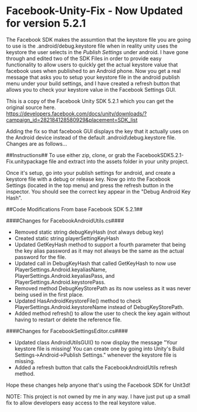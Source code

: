Facebook-Unity-Fix - Now Updated for version 5.2.1
==================

The Facebook SDK makes the assumtion that the keystore file you are going to use is the .android/debug.keystore file when in reality unity uses the keystore the user selects in the *Publish Settings* under android. I have gone through and edited two of the SDK Files in order to provide easy functionality to allow users to quickly get the actual keystore value that facebook uses when published to an Android phone. Now you get a real message that asks you to setup your keystore file in the android publish menu under your build settings, and I have created a refresh button that allows you to check your keystore value in the Facebook Settings GUI.

This is a copy of the Facebook Unity SDK 5.2.1 which you can get the original source here.
https://developers.facebook.com/docs/unity/downloads/?campaign_id=282184128580929&placement=SDK_list

Adding the fix so that facebook GUI displays the key that it actually uses on the Android device instead of the default .android\debug.keystore file. Changes are as follows...

##Instructions##
To use either zip, clone, or grab the FacebookSDK5.2.1-Fix.unitypackage file and extract into the assets folder in your unity project.

Once it's setup, go into your publish settings for android, and create a keystore file with a debug or release key.
Now go into the Facebook Settings (located in the top menu) and press the refresh button in the inspector. You should see the correct key appear in the "Debug Android Key Hash".

##Code Modifications From base Facebook SDK 5.2.1##

####Changes for FacebookAndroidUtils.cs####
- Removed static string debugKeyHash (not always debug key)
- Created static string playerSettingKeyHash
- Updated GetKeyHash method to support a fourth parameter that being the key alias password as it may not always be the same as the actual password for the file.
- Updated call in DebugKeyHash that called GetKeyHash to now use PlayerSettings.Android.keyaliasName, PlayerSettings.Android.keyaliasPass, and PlayerSettings.Android.keystorePass.
- Removed method DebugKeyStorePath as its now useless as it was never being used in the first place.
- Updated HasAndroidKeystoreFile() method to check PlayerSettings.Android.keystoreName instead of DebugKeyStorePath.
- Added method refresh() to allow the user to check the key again without having to restart or delete the reference file.

####Changes for FacebookSettingsEditor.cs####
- Updated class AndroidUtilsGUI() to now display the message "Your keystore file is missing! You can create one by going into Unity's Build Settings->Android->Publish Settings." whenever the keystore file is missing.
- Added a refresh button that calls the FacebookAndroidUtils refresh method.

Hope these changes help anyone that's using the Facebook SDK for Unit3d!


NOTE: This project is not owned by me in any way. I have just put up a small fix to allow developers easy access to the real keystore value.
